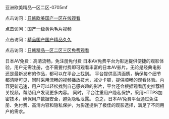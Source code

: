 亚洲欧美精品一区二区-0705mf

点击访问：<a href="https://gfd-5xg.pages.dev/">日韩欧美国产一区在线观看</a>

点击访问：<a href="https://fdhf-454.pages.dev/">国产一级黄色毛片视频</a>

点击访问：<a href="https://bered.pages.dev/">精品国产国产精品久久</a>

点击访问：<a href="https://rtj-3zo.pages.dev/">日韩精品一区二区三区免费观看</a>

日本AV免费：高清流畅，免注册免付费
日本AV免费平台为影迷提供便捷的观影体验，用户无需注册，也不需要付费即可观看丰富的日本AV影片。无论是经典电影还是最新发布的作品，都可以在平台上找到。
平台提供高清画质，确保每个细节都清晰可见，同时采用流畅的视频播放技术，减少卡顿，提供顺畅的观看体验。内容更新迅速，用户可以轻松找到自己感兴趣的影片，平台还会根据观看历史推荐相关视频，帮助用户发现更多内容。
同时，平台注重用户隐私保护，采用HTTPS加密技术，确保用户数据安全，避免隐私泄露。
总之，日本AV免费平台通过免注册、免付费、高清内容和隐私保护，为影迷提供了极佳的观影选择，满足了不同用户的需求。

<span style="display:none;">[Canonical link](）</span>


